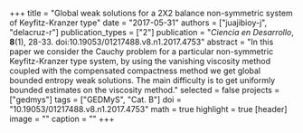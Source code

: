 +++
title = "Global weak solutions for a 2X2 balance non-symmetric system of Keyfitz-Kranzer type"
date = "2017-05-31"
authors = ["juajibioy-j", "delacruz-r"]
publication_types = ["2"]
publication = "*Ciencia en Desarrollo*, **8**(1), 28-33. doi:10.19053/01217488.v8.n1.2017.4753"
abstract = "In this paper we consider the Cauchy problem for a particular non-symmetric Keyfitz-Kranzer type system, by using the vanishing viscosity method coupled with the compensated compactness method we get global bounded entropy weak solutions. The main difficulty is to get uniformly bounded estimates on the viscosity method."
selected = false
projects = ["gedmys"]
tags = ["GEDMyS", "Cat. B"]
doi = "10.19053/01217488.v8.n1.2017.4753"
math = true
highlight = true
[header]
image = ""
caption = ""
+++

